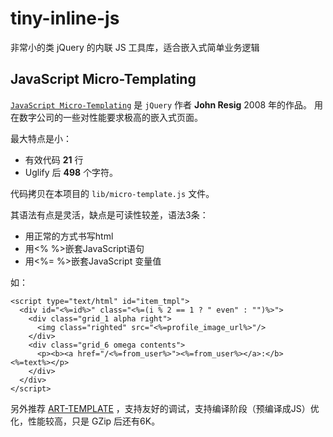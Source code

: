 # tiny-inline-js
非常小的类 jQuery 的内联 JS 工具库，适合嵌入式简单业务逻辑

## JavaScript Micro-Templating

[`JavaScript Micro-Templating`](https://johnresig.com/blog/javascript-micro-templating/) 是 `jQuery` 作者 **John Resig** 2008 年的作品。
用在数字公司的一些对性能要求极高的嵌入式页面。

最大特点是小：

* 有效代码 **21** 行
* Uglify 后 **498** 个字符。

代码拷贝在本项目的 `lib/micro-template.js` 文件。

其语法有点是灵活，缺点是可读性较差，语法3条：

* 用正常的方式书写html
* 用<% %>嵌套JavaScript语句
* 用<%= %>嵌套JavaScript 变量值

如：

```
<script type="text/html" id="item_tmpl">
  <div id="<%=id%>" class="<%=(i % 2 == 1 ? " even" : "")%>">
    <div class="grid_1 alpha right">
      <img class="righted" src="<%=profile_image_url%>"/>
    </div>
    <div class="grid_6 omega contents">
      <p><b><a href="/<%=from_user%>"><%=from_user%></a>:</b> <%=text%></p>
    </div>
  </div>
</script>
```

另外推荐 [ART-TEMPLATE](https://aui.github.io/art-template/zh-cn/) ，支持友好的调试，支持编译阶段（预编译成JS）优化，性能较高，只是 GZip 后还有6K。